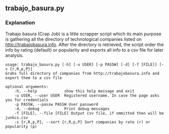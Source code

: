 ##  trabajo_basura.py
### Explanation

Trabajo basura (Crap Job) is a little scrapper script which its main purpose is gathering
all the directory of technological companies listed on http://trabajobasura.info. 
 After the directory is retrieved, the script order the info by rating (default) or popularity and
exports all info to a csv file for later analysis.


    usage: trabajo_basura.py [-h] [-u USER] [-p PASSW] [-d] [-f [FILE]] [-s {r,R,p,P}]
    Grabs full directory of companies from http://trabajobasura.info and export them to a csv file

    optional arguments:
        -h, --help            show this help message and exit
        -u USER, --user USER  Registered username. In case the page asks you for credentials
        -p PASSW, --passw PASSW User password
        -d, --debug           Print debug messages
        -f [FILE], --file [FILE] Output csv file, if ommitted then will be junkcs.csv
        -s {r,R,p,P}, --sort {r,R,p,P} Sort companies by rate (r) or popularity (p)



